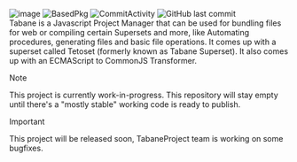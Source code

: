 ![image](https://github.com/tabaneproject/tabane/assets/157493292/16a30683-6d77-4e0d-b777-498c2186a6de)
![BasedPkg](https://img.shields.io/badge/Javascript-121216?style=flat-square&labelColor=121216&logo=javascript&logoColor=c0c0c0&color=c0c0c0&label=Powered%20by) ![CommitActivity](https://img.shields.io/github/commit-activity/w/tabaneproject/tabane?style=flat-square&labelColor=121216&logo=github&logoColor=a0a0a0&color=c0c0c0) ![GitHub last commit](https://img.shields.io/github/last-commit/tabaneproject/tabane?style=flat-square&labelColor=121216&logo=github&logoColor=a0a0a0&color=c0c0c0)<br>
Tabane is a Javascript Project Manager that can be used for bundling files for web or compiling certain Supersets and more, like Automating procedures, generating files and basic file operations. It comes up with a superset called Tetoset (formerly known as Tabane Superset). It also comes up with an ECMAScript to CommonJS Transformer.
> [!NOTE]  
> This project is currently work-in-progress. This repository will stay empty until there's a "mostly stable" working code is ready to publish.

> [!IMPORTANT]  
> This project will be released soon, TabaneProject team is working on some bugfixes.
